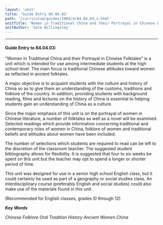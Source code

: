 ```yaml
---
layout: 'unit'
title: 'Guide Entry 84.04.03'
path: '/curriculum/guides/1984/4/84.04.03.x.html'
unitTitle: 'Women in Traditional China and their Portrayal in Chinese Folktales'
unitAuthor: 'Gale Billingsley'
---
```


<body>
<hr/>
 <h4>
  Guide Entry to 84.04.03:
 </h4>
 “Women in Traditional China and their Portrayal in Chinese Folktales” is a unit which is intended for use among intermediate students at the high school level.  The main focus is traditional Chinese attitudes toward women as reflected in ancient folktales.
 <p>
  A major objective is to acquaint students with the culture and history of China so as to give them an understanding of the customs, traditions and folklore of the country.  In addition, providing students with background reading, films and lectures on the history of China is essential to helping students gain an understanding of China as a culture.
 </p>
 <p>
  Since the major emphasis of this unit is on the portrayal of women in Chinese literature, a number of folktales as well as a novel will be examined.  Selected readings which provide information concerning traditional and contemporary roles of women in China, folklore of women and traditional beliefs and attitudes about women have been included.
 </p>
 <p>
  The number of selections which students are required to read can be left to the discretion of the classroom teacher.  The suggested student bibliography allows for flexibility.  It is suggested that four to six weeks be spent on this unit but the teacher may opt to spend a longer or shorter period of time.
 </p>
 <p>
  This unit was designed for use in a senior high school English class, but it could certainly be used as part of a geography or social studies class.  An interdisciplinary course (preferably English and social studies) could also make use of the materials found in this unit.
 </p>
 <p>
  (Recommended for English classes, grades l0 through 12)
 </p>
<p>
  <b>
   <i>
    Key Words
   </i>
  </b>
  <br/>
 </p>
 <p>
  <i>
   Chinese Folklore Oral Tradition History Ancient Women China
  </i>
 </p>

</body>
